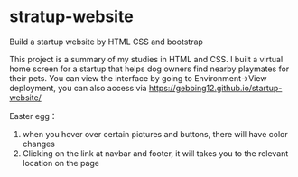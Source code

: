 # stratup-website
Build a startup website by HTML CSS and bootstrap

This project is a summary of my studies in HTML and CSS. 
I built a virtual home screen for a startup that helps dog owners find nearby playmates for their pets.
You can view the interface by going to Environment->View deployment, you can also access via https://gebbing12.github.io/startup-website/

Easter egg：
1. when you hover over certain pictures and buttons, there will have color changes
2. Clicking on the link at navbar and footer, it will takes you to the relevant location on the page

